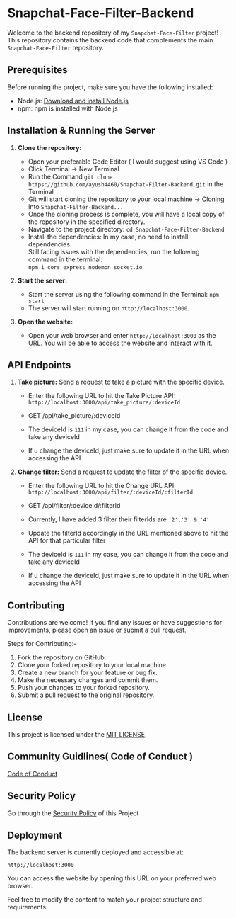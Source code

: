 # Snapchat-Face-Filter-Backend

Welcome to the backend repository of my `Snapchat-Face-Filter` project! This repository contains the backend code that complements the main `Snapchat-Face-Filter` repository.


## Prerequisites

Before running the project, make sure you have the following installed:

- Node.js: [Download and install Node.js](https://nodejs.org)
- npm: npm is installed with Node.js


## Installation & Running the Server

1. **Clone the repository:**

    - Open your preferable Code Editor ( I would suggest using VS Code )
    - Click Terminal -> New Terminal
    - Run the Command `git clone https://github.com/ayush4460/Snapchat-Filter-Backend.git` in the Terminal
    - Git will start cloning the repository to your local machine -> Cloning into `Snapchat-Filter-Backend...`
    - Once the cloning process is complete, you will have a local copy of the repository in the specified directory.
    - Navigate to the project directory: `cd Snapchat-Face-Filter-Backend`
    - Install the dependencies: In my case, no need to install dependencies.<br>
                                Still facing issues with the dependencies, run the following command in the terminal:<br>
                                `npm i cors express nodemon socket.io`


2. **Start the server:**

   - Start the server using the following command in the Terminal: `npm start`
   - The server will start running on `http://localhost:3000`.


3. **Open the website:**

   - Open your web browser and enter `http://localhost:3000` as the URL. You will be able to access the website and interact with it.



## API Endpoints

1) **Take picture:** Send a request to take a picture with the specific device.

   - Enter the following URL to hit the Take Picture API: `http://localhost:3000/api/take_picture/:deviceId`
   - GET /api/take_picture/:deviceId

   - The deviceId is `111` in my case, you can change it from the code and take any deviceId
   - If u change the deviceId, just make sure to update it in the URL when accessing the API


2) **Change filter:** Send a request to update the filter of the specific device.

   - Enter the following URL to hit the Change URL API: `http://localhost:3000/api/filter/:deviceId/:filterId`
   - GET /api/filter/:deviceId/:filterId

   - Currently, I have added 3 filter their filterIds are `'2','3' & '4'`
   - Update the filterId accordingly in the URL mentioned above to hit the API for that particular filter
   - The deviceId is `111` in my case, you can change it from the code and take any deviceId
   - If u change the deviceId, just make sure to update it in the URL when accessing the API

  
## Contributing

Contributions are welcome! If you find any issues or have suggestions for improvements, please open an issue or submit a pull request.
  
Steps for Contributing:-
1) Fork the repository on GitHub.
2) Clone your forked repository to your local machine.
3) Create a new branch for your feature or bug fix.
4) Make the necessary changes and commit them.
5) Push your changes to your forked repository.
6) Submit a pull request to the original repository.


## License

This project is licensed under the [MIT LICENSE](LICENSE).


## Community Guidlines( Code of Conduct )

[Code of Conduct](CODE_OF_CONDUCT.md)


## Security Policy

Go through the [Security Policy](SECURITY.md) of this Project


## Deployment

The backend server is currently deployed and accessible at:

`http://localhost:3000`

You can access the website by opening this URL on your preferred web browser.

Feel free to modify the content to match your project structure and requirements.
